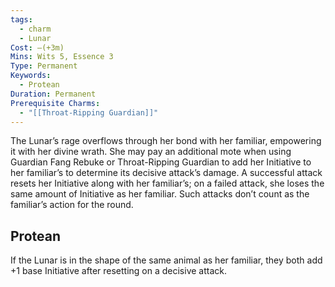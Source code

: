 ```yaml
---
tags:
  - charm
  - Lunar
Cost: —(+3m)
Mins: Wits 5, Essence 3
Type: Permanent
Keywords:
  - Protean
Duration: Permanent
Prerequisite Charms:
  - "[[Throat-Ripping Guardian]]"
---
```

The Lunar’s rage overflows through her bond with her familiar, empowering it with her divine wrath. She may pay an additional mote when using Guardian Fang Rebuke or Throat-Ripping Guardian to add her Initiative to her familiar’s to determine its decisive attack’s damage. A successful attack resets her Initiative along with her familiar’s; on a failed attack, she loses the same amount of Initiative as her familiar. Such attacks don’t count as the familiar’s action for the round. 
## Protean 

If the Lunar is in the shape of the same animal as her familiar, they both add +1 base Initiative after resetting on a decisive attack.